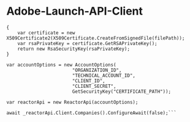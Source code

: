 # Adobe-Launch-API-Client

```private static SecurityKey GetSecurityKey(string filePath)
{
	var certificate = new X509Certificate2(X509Certificate.CreateFromSignedFile(filePath));
	var rsaPrivateKey = certificate.GetRSAPrivateKey();
	return new RsaSecurityKey(rsaPrivateKey);
}

var accountOptions = new AccountOptions(
						"ORGANIZATION_ID",
						"TECHNICAL_ACCOUNT_ID",
						"CLIENT_ID",
						"CLIENT_SECRET",
						GetSecurityKey("CERTIFICATE_PATH"));

var reactorApi = new ReactorApi(accountOptions);

await _reactorApi.Client.Companies().ConfigureAwait(false);```
